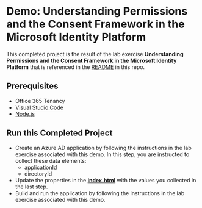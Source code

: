 # Demo: Understanding Permissions and the Consent Framework in the Microsoft Identity Platform

This completed project is the result of the lab exercise **Understanding Permissions and the Consent Framework in the Microsoft Identity Platform** that is referenced in the [README](../../README.md) in this repo.

## Prerequisites

- Office 365 Tenancy
- [Visual Studio Code](https://code.visualstudio.com/)
- [Node.js](https://nodejs.org/)

## Run this Completed Project

- Create an Azure AD application by following the instructions in the lab exercise associated with this demo. In this step, you are instructed to collect these data elements:
  - applicationId
  - directoryId
- Update the properties in the **[index.html](./web/index.html)** with the values you collected in the last step.
- Build and run the application by following the instructions in the lab exercise associated with this demo.
